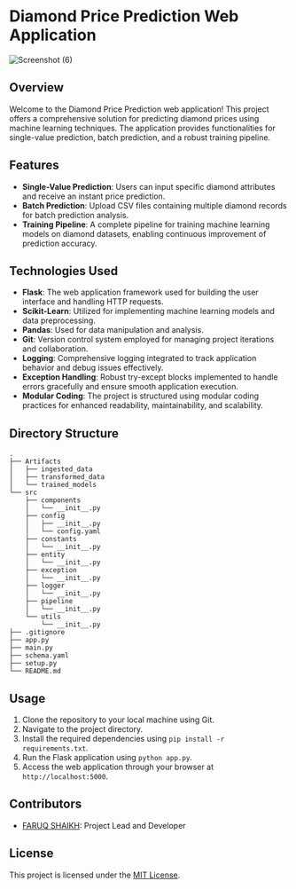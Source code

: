 # Diamond Price Prediction Web Application
![Screenshot (6)](https://github.com/farooqshaikh22/Diamond-Price-Prediction/assets/127769353/6bb88ec2-14a6-450a-b462-45143d769e26)


## Overview

Welcome to the Diamond Price Prediction web application! This project offers a comprehensive solution for predicting diamond prices using machine learning techniques. The application provides functionalities for single-value prediction, batch prediction, and a robust training pipeline.

## Features

- **Single-Value Prediction**: Users can input specific diamond attributes and receive an instant price prediction.
- **Batch Prediction**: Upload CSV files containing multiple diamond records for batch prediction analysis.
- **Training Pipeline**: A complete pipeline for training machine learning models on diamond datasets, enabling continuous improvement of prediction accuracy.

## Technologies Used

- **Flask**: The web application framework used for building the user interface and handling HTTP requests.
- **Scikit-Learn**: Utilized for implementing machine learning models and data preprocessing.
- **Pandas**: Used for data manipulation and analysis.
- **Git**: Version control system employed for managing project iterations and collaboration.
- **Logging**: Comprehensive logging integrated to track application behavior and debug issues effectively.
- **Exception Handling**: Robust try-except blocks implemented to handle errors gracefully and ensure smooth application execution.
- **Modular Coding**: The project is structured using modular coding practices for enhanced readability, maintainability, and scalability.

## Directory Structure
```
.
├── Artifacts
│   ├── ingested_data
│   ├── transformed_data
│   └── trained_models
└── src
    ├── components
    │   └── __init__.py
    ├── config
    │   ├── __init__.py
    │   └── config.yaml
    ├── constants
    │   └── __init__.py
    ├── entity
    │   └── __init__.py
    ├── exception
    │   └── __init__.py
    ├── logger
    │   └── __init__.py
    ├── pipeline
    │   └── __init__.py
    └── utils
        └── __init__.py
├── .gitignore
├── app.py
├── main.py
├── schema.yaml
├── setup.py
└── README.md
```


## Usage

1. Clone the repository to your local machine using Git.
2. Navigate to the project directory.
3. Install the required dependencies using `pip install -r requirements.txt`.
4. Run the Flask application using `python app.py`.
5. Access the web application through your browser at `http://localhost:5000`.

## Contributors

- [FARUQ SHAIKH](#): Project Lead and Developer

## License

This project is licensed under the [MIT License](#).




